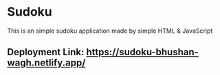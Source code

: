 # Sudoku
This is an simple sudoku application made by simple HTML &amp; JavaScript
<br/>
## Deployment Link: https://sudoku-bhushan-wagh.netlify.app/

